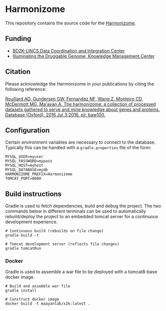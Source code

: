 # Harmonizome

This repository contains the source code for the [Harmonizome](http://amp.pharm.mssm.edu/Harmonizome/).

## Funding

- [BD2K-LINCS Data Coordination and Integration Center](http://lincs-dcic.org/)
- [Illuminating the Druggable Genome, Knowledge Management Center](https://commonfund.nih.gov/idg/overview)

## Citation

Please acknowledge the Harmonizome in your publications by citing the following reference:

[Rouillard AD, Gundersen GW, Fernandez NF, Wang Z, Monteiro CD, McDermott MG, Ma'ayan A. The harmonizome: a collection of processed datasets gathered to serve and mine knowledge about genes and proteins. Database (Oxford). 2016 Jul 3;2016. pii: baw100.](http://database.oxfordjournals.org/content/2016/baw100.short)

## Configuration
Certain environment variables are necessary to connect to the database. Typically this can be handled with a `gradle.properties` file of the form:
```
MYSQL_USER=myuser
MYSQL_PASSWORD=mypass
MYSQL_HOST=myhost
MYSQL_DATABASE=mydb
HARMONIZOME_PREFIX=Harmonizome
TOMCAT_PORT=8080
```

## Build instructions
Gradle is used to fetch dependencies, build and debug the project. The two commands below in different terminals can be used to automatically rebuild/deploy the project to an embedded tomcat server for a continuous development experience.
```
# Continuous build (rebuilds on file change)
gradle build -t

# Tomcat development server (reflects file changes)
gradle tomcatRun
```

### Docker
Gradle is used to assemble a war file to be deployed with a tomcat8-base docker image.
```
# Build and assemble war file
gradle install

# Construct docker image
docker build -t maayanlab/x2k:latest .
```
